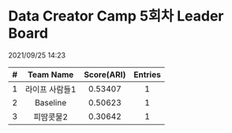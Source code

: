 # Data Creator Camp 5회차 Leader Board
2021/09/25 14:23

|#|Team Name|Score(ARI)|Entries|  
|:---:|:---:|:---:|:---:|  
|1|라이프 사람들1|0.53407|1|  
|2|Baseline|0.50623|1|  
|3|피땀콧물2|0.30642|1|  
